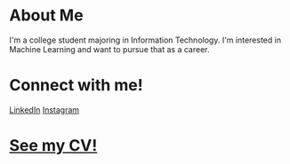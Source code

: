 # About Me
I'm a college student majoring in Information Technology. I'm interested in Machine Learning and want to pursue that as a career.
# Connect with me!
[LinkedIn](https://www.linkedin.com/in/bayuadnyana/)
[Instagram](https://www.instagram.com/bayu.adnyana0)
# [See my CV!](https://drive.google.com/file/d/1UyW0OZ_jXrU1dw_xnnnQ6Or6_ft617hI/view?usp=drive_link)

